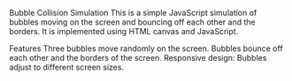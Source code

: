 Bubble Collision Simulation
This is a simple JavaScript simulation of bubbles moving on the screen and bouncing off each other and the borders. It is implemented using HTML canvas and JavaScript.

Features
Three bubbles move randomly on the screen.
Bubbles bounce off each other and the borders of the screen.
Responsive design: Bubbles adjust to different screen sizes.
